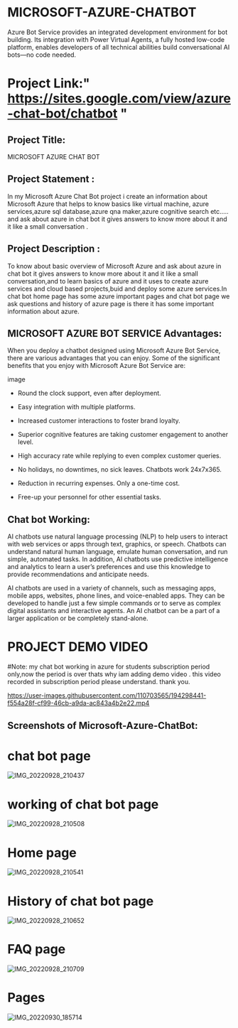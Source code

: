 # MICROSOFT-AZURE-CHATBOT 
Azure Bot Service provides an integrated development environment for bot building. Its integration with Power Virtual Agents, a fully hosted low-code platform, enables developers of all technical abilities build conversational AI bots—no code needed.
# Project Link:" https://sites.google.com/view/azure-chat-bot/chatbot "
## Project Title:
MICROSOFT AZURE CHAT BOT 
## Project Statement :
In my Microsoft Azure Chat Bot project i create an information about Microsoft Azure that helps to know basics like virtual machine, azure services,azure sql database,azure qna maker,azure cognitive search etc..... and ask about azure in chat bot it gives answers to know more about it and it like a small conversation .
## Project Description :
To know about basic overview of Microsoft Azure and ask about azure in chat bot it gives answers to know more about it and it like a small conversation,and to learn basics of azure and it uses to create azure services and cloud based projects,buid and deploy some azure services.In chat bot home page has some azure important pages and chat bot page we ask questions and history of azure page is there it has some important information about azure.
## MICROSOFT AZURE BOT SERVICE Advantages:

When you deploy a chatbot designed using Microsoft Azure Bot Service, there are various advantages that you can enjoy. Some of the significant benefits that you enjoy with Microsoft Azure Bot Service are:

image
- Round the clock support, even after deployment.

- Easy integration with multiple platforms.

- Increased customer interactions to foster brand loyalty.

- Superior cognitive features are taking customer engagement to another level.

- High accuracy rate while replying to even complex customer queries.

- No holidays, no downtimes, no sick leaves. Chatbots work 24x7x365.


- Reduction in recurring expenses. Only a one-time cost.

- Free-up your personnel for other essential tasks.
## Chat bot Working:
AI chatbots use natural language processing (NLP) to help users to interact with web services or apps through text, graphics, or speech. Chatbots can understand natural human language, emulate human conversation, and run simple, automated tasks. In addition, AI chatbots use predictive intelligence and analytics to learn a user’s preferences and use this knowledge to provide recommendations and anticipate needs.

AI chatbots are used in a variety of channels, such as messaging apps, mobile apps, websites, phone lines, and voice-enabled apps. They can be developed to handle just a few simple commands or to serve as complex digital assistants and interactive agents. An AI chatbot can be a part of a larger application or be completely stand-alone.
# PROJECT DEMO VIDEO 
#Note: my chat bot working in azure for students subscription period only,now the period is over 
thats why iam adding demo video . this video recorded in subscription period please understand. thank you.

https://user-images.githubusercontent.com/110703565/194298441-f554a28f-cf99-46cb-a9da-ac843a4b2e22.mp4





## Screenshots of Microsoft-Azure-ChatBot:
# chat bot page

![IMG_20220928_210437](https://user-images.githubusercontent.com/110703565/193277023-21d58bcb-06e5-4479-ae2e-e21787fbcf16.jpg)
# working of chat bot page
![IMG_20220928_210508](https://user-images.githubusercontent.com/110703565/193277331-4adbf4bd-2318-4e2b-9d4c-842f64f9e0b5.jpg)
# Home page
![IMG_20220928_210541](https://user-images.githubusercontent.com/110703565/193278154-641c6fd1-bb57-4c24-a5ff-5c682cb00a91.jpg)
# History of chat bot page 
![IMG_20220928_210652](https://user-images.githubusercontent.com/110703565/193278461-a80f962b-95ee-46cb-98c2-74678c3041a1.jpg)
# FAQ page 
![IMG_20220928_210709](https://user-images.githubusercontent.com/110703565/193278854-8a809c96-86ad-44c6-b18d-1c836698e20b.jpg)

# Pages 
![IMG_20220930_185714](https://user-images.githubusercontent.com/110703565/193280041-399e4c97-b241-46c3-ae17-a704819e63b0.jpg)











  






